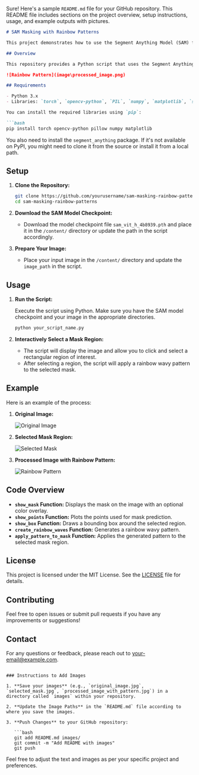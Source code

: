 Sure! Here's a sample `README.md` file for your GitHub repository. This README file includes sections on the project overview, setup instructions, usage, and example outputs with pictures.

```markdown
# SAM Masking with Rainbow Patterns

This project demonstrates how to use the Segment Anything Model (SAM) for image segmentation and apply custom rainbow patterns to segmented regions. 

## Overview

This repository provides a Python script that uses the Segment Anything Model (SAM) to automatically generate masks for a given image. The script allows you to interactively select a region of interest and apply a wavy rainbow pattern to the selected mask.

![Rainbow Pattern](image\processed_image.png)

## Requirements

- Python 3.x
- Libraries: `torch`, `opencv-python`, `PIL`, `numpy`, `matplotlib`, `segment_anything`

You can install the required libraries using `pip`:

```bash
pip install torch opencv-python pillow numpy matplotlib
```

You also need to install the `segment_anything` package. If it's not available on PyPI, you might need to clone it from the source or install it from a local path.

## Setup

1. **Clone the Repository:**

   ```bash
   git clone https://github.com/yourusername/sam-masking-rainbow-patterns.git
   cd sam-masking-rainbow-patterns
   ```

2. **Download the SAM Model Checkpoint:**
   
   - Download the model checkpoint file `sam_vit_h_4b8939.pth` and place it in the `/content/` directory or update the path in the script accordingly.

3. **Prepare Your Image:**

   - Place your input image in the `/content/` directory and update the `image_path` in the script.

## Usage

1. **Run the Script:**

   Execute the script using Python. Make sure you have the SAM model checkpoint and your image in the appropriate directories.

   ```bash
   python your_script_name.py
   ```

2. **Interactively Select a Mask Region:**

   - The script will display the image and allow you to click and select a rectangular region of interest.
   - After selecting a region, the script will apply a rainbow wavy pattern to the selected mask.

## Example

Here is an example of the process:

1. **Original Image:**

   ![Original Image](images/original_image.jpg)

2. **Selected Mask Region:**

   ![Selected Mask](images/selected_mask.jpg)

3. **Processed Image with Rainbow Pattern:**

   ![Rainbow Pattern](images/processed_image_with_pattern.jpg)

## Code Overview

- **`show_mask` Function:** Displays the mask on the image with an optional color overlay.
- **`show_points` Function:** Plots the points used for mask prediction.
- **`show_box` Function:** Draws a bounding box around the selected region.
- **`create_rainbow_waves` Function:** Generates a rainbow wavy pattern.
- **`apply_pattern_to_mask` Function:** Applies the generated pattern to the selected mask region.

## License

This project is licensed under the MIT License. See the [LICENSE](LICENSE) file for details.

## Contributing

Feel free to open issues or submit pull requests if you have any improvements or suggestions!

## Contact

For any questions or feedback, please reach out to [your-email@example.com](mailto:your-email@example.com).
```

### Instructions to Add Images

1. **Save your images** (e.g., `original_image.jpg`, `selected_mask.jpg`, `processed_image_with_pattern.jpg`) in a directory called `images` within your repository.

2. **Update the Image Paths** in the `README.md` file according to where you save the images.

3. **Push Changes** to your GitHub repository:

   ```bash
   git add README.md images/
   git commit -m "Add README with images"
   git push
   ```

Feel free to adjust the text and images as per your specific project and preferences.

